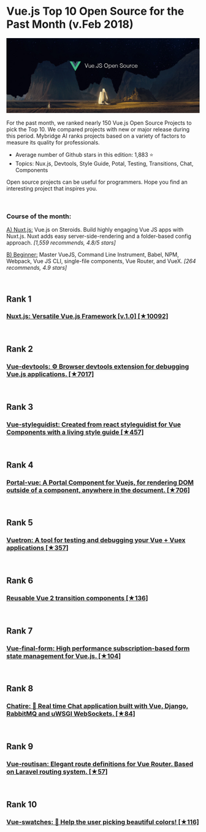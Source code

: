# Vue.js Top 10 Open Source for the Past Month (v.Feb 2018)

<img src="feb-vue-open-source.png" width="800" alt="Mybridge"></a>

For the past month, we ranked nearly 150 Vue.js Open Source Projects to pick the Top 10. 
We compared projects with new or major release during this period. Mybridge AI ranks projects based on a variety of factors to measure its quality for professionals.

* Average number of Github stars in this edition: 1,883 ⭐️
* Topics: Nux.js, Devtools, Style Guide, Potal, Testing, Transitions, Chat, Components

Open source projects can be useful for programmers. Hope you find an interesting project that inspires you.

<br>

### Course of the month:
[A) Nuxt.js:](http://bit.ly/2GU4V01) Vue.js on Steroids. Build highly engaging Vue JS apps with Nuxt.js. Nuxt adds easy server-side-rendering and a folder-based config approach. _[1,559 recommends, 4.8/5 stars]_

[B) Beginner:](http://bit.ly/2GTeexh) Master VueJS, Command Line Instrument, Babel, NPM, Webpack, Vue JS CLI, single-file components, Vue Router, and VueX. _[264 recommends, 4.9 stars]_

<br>

## Rank 1
### [Nuxt.js: Versatile Vue.js Framework [v.1.0] [★10092]](https://github.com/nuxt/nuxt.js?utm_source=mybridge&utm_medium=blog&utm_campaign=read_more)


<br>

## Rank 2
### [Vue-devtools: ⚙️ Browser devtools extension for debugging Vue.js applications. [★7017]](https://github.com/vuejs/vue-devtools?utm_source=mybridge&utm_medium=blog&utm_campaign=read_more)


<br>

## Rank 3
### [Vue-styleguidist: Created from react styleguidist for Vue Components with a living style guide [★457]](https://github.com/vue-styleguidist/vue-styleguidist?utm_source=mybridge&utm_medium=blog&utm_campaign=read_more)


<br>

## Rank 4
### [Portal-vue: A Portal Component for Vuejs, for rendering DOM outside of a component, anywhere in the document. [★706]](https://github.com/linusborg/portal-vue?utm_source=mybridge&utm_medium=blog&utm_campaign=read_more)


<br>

## Rank 5
### [Vuetron: A tool for testing and debugging your Vue + Vuex applications [★357]](https://github.com/vuetwo/vuetron?utm_source=mybridge&utm_medium=blog&utm_campaign=read_more)


<br>

## Rank 6
### [Reusable Vue 2 transition components [★136]](https://github.com/cristijora/vue2-transitions?utm_source=mybridge&utm_medium=blog&utm_campaign=read_more)


<br>

## Rank 7
### [Vue-final-form: High performance subscription-based form state management for Vue.js. [★104]](https://github.com/egoist/vue-final-form?utm_source=mybridge&utm_medium=blog&utm_campaign=read_more)


<br>

## Rank 8
### [Chatire: :speech_balloon: Real time Chat application built with Vue, Django, RabbitMQ and uWSGI WebSockets. [★84]](https://github.com/danidee10/chatire?utm_source=mybridge&utm_medium=blog&utm_campaign=read_more)


<br>

## Rank 9
### [Vue-routisan: Elegant route definitions for Vue Router. Based on Laravel routing system. [★57]](https://github.com/raniesantos/vue-routisan?utm_source=mybridge&utm_medium=blog&utm_campaign=read_more)


<br>

## Rank 10
### [Vue-swatches: :art: Help the user picking beautiful colors! [★116]](https://github.com/saintplay/vue-swatches?utm_source=mybridge&utm_medium=blog&utm_campaign=read_more)
